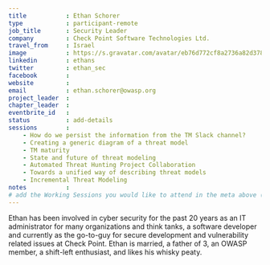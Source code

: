 ```yaml
---
title           : Ethan Schorer
type            : participant-remote
job_title       : Security Leader
company         : Check Point Software Technologies Ltd.
travel_from     : Israel
image           : https://s.gravatar.com/avatar/eb76d772cf8a2736a82d3785796935a5?s=400
linkedin        : ethans
twitter         : ethan_sec
facebook        :
website         :
email           : ethan.schorer@owasp.org
project_leader  :
chapter_leader  :
eventbrite_id   :
status          : add-details
sessions        :
    - How do we persist the information from the TM Slack channel?
    - Creating a generic diagram of a threat model
    - TM maturity
    - State and future of threat modeling
    - Automated Threat Hunting Project Collaboration
    - Towards a unified way of describing threat models
    - Incremental Threat Modeling
notes           :
# add the Working Sessions you would like to attend in the meta above (use the session's title) e.g. sessions (one per line): -Security Playbooks Diagrams -Hackathon Daily Sessions
---
```


Ethan has been involved in cyber security for the past 20 years as an IT administrator for many organizations and think tanks, a software developer and currently as the go-to-guy for secure development and vulnerability related issues at Check Point. Ethan is married, a father of 3, an OWASP member, a shift-left enthusiast, and likes his whisky peaty.
